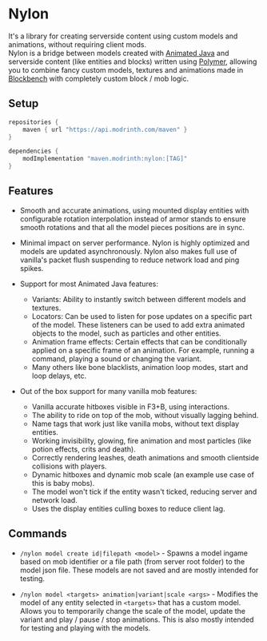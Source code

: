 # Nylon

It's a library for creating serverside content using custom models and animations, without requiring client mods.\
Nylon is a bridge between models created with [Animated Java](https://animated-java.dev/docs/home) and serverside
content (like entities and blocks) written using [Polymer](https://github.com/Patbox/polymer), allowing you to combine
fancy custom models, textures and animations made in [Blockbench](https://www.blockbench.net/) with completely custom
block / mob logic.

## Setup

```groovy
repositories {
    maven { url "https://api.modrinth.com/maven" }
}

dependencies {
    modImplementation "maven.modrinth:nylon:[TAG]"
}
```

## Features

- Smooth and accurate animations, using mounted display entities with configurable rotation interpolation instead of
  armor stands to ensure smooth rotations and that all the model pieces positions are in sync.
- Minimal impact on server performance. Nylon is highly optimized and models are updated asynchronously. Nylon also
  makes full use of vanilla's packet flush suspending to reduce network load and ping spikes.


- Support for most Animated Java features:
    - Variants: Ability to instantly switch between different models and textures.
    - Locators: Can be used to listen for pose updates on a specific part of the model. These listeners
      can be used to add extra animated objects to the model, such as particles and other entities.
    - Animation frame effects: Certain effects that can be conditionally applied on a specific frame of an animation.
      For example, running a command, playing a sound or changing the variant.
    - Many others like bone blacklists, animation loop modes, start and loop delays, etc.


- Out of the box support for many vanilla mob features:
    - Vanilla accurate hitboxes visible in F3+B, using interactions.
    - The ability to ride on top of the mob, without visually lagging behind.
    - Name tags that work just like vanilla mobs, without text display entities.
    - Working invisibility, glowing, fire animation and most particles (like potion effects, crits and death).
    - Correctly rendering leashes, death animations and smooth clientside collisions with players.
    - Dynamic hitboxes and dynamic mob scale (an example use case of this is baby mobs).
    - The model won't tick if the entity wasn't ticked, reducing server and network load.
    - Uses the display entities culling boxes to reduce client lag.

## Commands

- `/nylon model create id|filepath <model>` - Spawns a model ingame based on mob identifier or a file path (from
  server root folder) to the model json file. These models are not saved and are mostly intended for testing.


- `/nylon model <targets> animation|variant|scale <args>` - Modifies the model of any entity selected in `<targets>`
  that has a custom model. Allows you to temporarily change the scale of the model, update the variant and play /
  pause / stop animations. This is also mostly intended for testing and playing with the models.